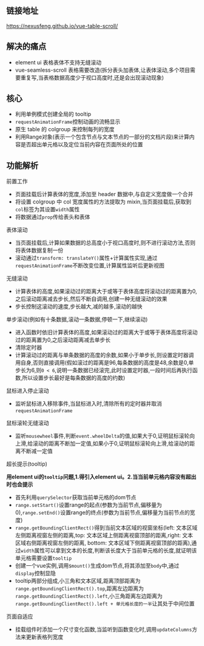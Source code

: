 ## 链接地址

https://nexusfeng.github.io/vue-table-scroll/

## 解决的痛点

- element ui 表格表体不支持无缝滚动
- vue-seamless-scroll 表格需要改造(拆分表头加表体,让表体滚动,多个项目需要重复写,当表格数据高度少于视口高度时,还是会出现滚动现象)

## 核心

- 利用单例模式创建全局的 tooltip
- `requestAnimationFrame`控制动画的流畅显示
- 原生 table 的 colgroup 来控制每列的宽度
- 利用Range对象(表示一个包含节点与文本节点的一部分的文档片段)来计算内容是否超出单元格以及定位当前内容在页面所处的位置

## 功能解析

前置工作

- 页面挂载后计算表体的宽度,添加至 header 数据中,与自定义宽度做一个合并
- 将设置 colgroup 中 col 宽度属性的方法提取为 mixin,当页面挂载后,获取到`col`标签为其设置`width`属性
- 将数据通过`prop`传给表头和表体

表体滚动

- 当页面挂载后,计算如果数据的总高度小于视口高度时,则不进行滚动方法,否则将表体数据复制一份
- 滚动通过`transform: translateY()`属性+计算属性实现,通过`requestAnimationFrame`不断改变位置,计算属性监听后更新视图

无缝滚动

- 计算表体的高度,如果滚动过的距离大于或等于表体高度将滚动过的距离置为0,之后滚动距离减去步长,然后不断自调用,创建一种无缝滚动的效果
- 步长控制这滚动的速度,步长越大,减的越多,滚动的越快

单步滚动(例如有十条数据,滚动一条数据,停顿一下,继续滚动)

- 进入函数时依旧计算表体的高度,如果滚动过的距离大于或等于表体高度将滚动过的距离置为0,之后滚动距离减去单步长
- 清除定时器
- 计算滚动过的距离与单条数据的高度的余数,如果小于单步长,则设置定时器调用自身,否则直接调用(假如滚过的距离是96,每条数据的高度是48,余数是0,单步长为6,则`0 < 6`,说明一条数据已经滚完,此时设置定时器,一段时间后再执行函数,所以设置步长最好是每条数据的高度的约数)

鼠标进入停止滚动

- 监听鼠标进入移除事件,当鼠标进入时,清除所有的定时器并取消`requestAnimationFrame`

鼠标滚轮无缝滚动

- 监听`mousewheel`事件,判断`event.wheelDelta`的值,如果大于0,证明鼠标滚轮向上滑,给滚动的距离不断加一定值,如果小于0,证明鼠标滚轮向上滑,给滚动的距离不断减一定值

超长提示(tooltip)  

**用element ui的`tooltip`问题,1.得引入element ui。2.当当前单元格内容没有超出时也会提示**
- 首先利用`querySelector`获取当前单元格的dom节点
- `range.setStart()`设置range的起点(参数为当前节点,偏移量为0),`range.setEnd()`设置range的终点(参数为当前节点,偏移量为当前节点的宽度)
- `range.getBoundingClientRect()`得到当前文本区域的视窗坐标(left: 文本区域左侧距离视窗左侧的距离,top: 文本区域上侧距离视窗顶部的距离,right: 文本区域右侧距离视窗左侧的距离, bottom: 文本区域下侧距离视窗顶部的距离),通过`width`属性可以拿到文本的长度,判断该长度大于当前单元格的长度,就证明该单元格需要设置`tooltip`
- 创建一个vue实例,调用`$mount()`生成dom节点,将其添加至`body`中,通过`display`控制显隐
- tooltip两部分组成,小三角和文本区域,距离顶部距离为`range.getBoundingClientRect().top`,距离左边距离为`range.getBoundingClientRect().left`,小三角距离左边距离为`range.getBoundingClientRect().left + 单元格长度的一半`让其处于中间位置

页面自适应
- 挂载组件时添加一个尺寸变化函数,当监听到函数变化时,调用`updateColumns`方法来更新表格列宽度
